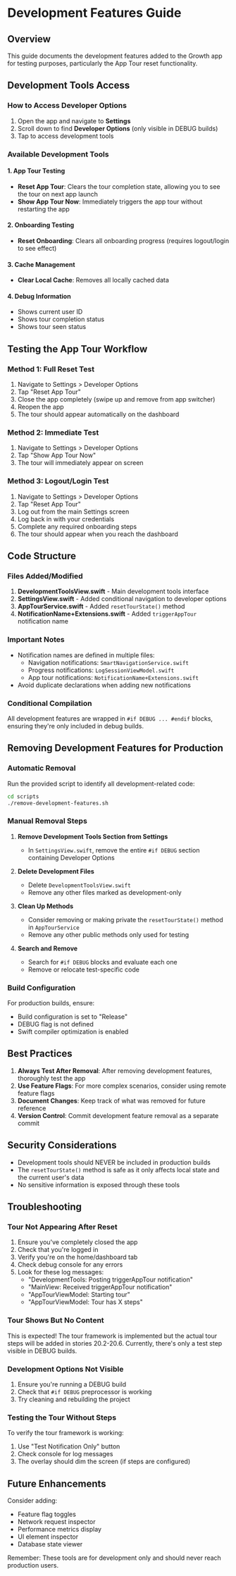 # Development Features Guide

## Overview

This guide documents the development features added to the Growth app for testing purposes, particularly the App Tour reset functionality.

## Development Tools Access

### How to Access Developer Options

1. Open the app and navigate to **Settings**
2. Scroll down to find **Developer Options** (only visible in DEBUG builds)
3. Tap to access development tools

### Available Development Tools

#### 1. App Tour Testing

- **Reset App Tour**: Clears the tour completion state, allowing you to see the tour on next app launch
- **Show App Tour Now**: Immediately triggers the app tour without restarting the app

#### 2. Onboarding Testing

- **Reset Onboarding**: Clears all onboarding progress (requires logout/login to see effect)

#### 3. Cache Management

- **Clear Local Cache**: Removes all locally cached data

#### 4. Debug Information

- Shows current user ID
- Shows tour completion status
- Shows tour seen status

## Testing the App Tour Workflow

### Method 1: Full Reset Test

1. Navigate to Settings > Developer Options
2. Tap "Reset App Tour"
3. Close the app completely (swipe up and remove from app switcher)
4. Reopen the app
5. The tour should appear automatically on the dashboard

### Method 2: Immediate Test

1. Navigate to Settings > Developer Options
2. Tap "Show App Tour Now"
3. The tour will immediately appear on screen

### Method 3: Logout/Login Test

1. Navigate to Settings > Developer Options
2. Tap "Reset App Tour"
3. Log out from the main Settings screen
4. Log back in with your credentials
5. Complete any required onboarding steps
6. The tour should appear when you reach the dashboard

## Code Structure

### Files Added/Modified

1. **DevelopmentToolsView.swift** - Main development tools interface
2. **SettingsView.swift** - Added conditional navigation to developer options
3. **AppTourService.swift** - Added `resetTourState()` method
4. **NotificationName+Extensions.swift** - Added `triggerAppTour` notification name

### Important Notes

- Notification names are defined in multiple files:
  - Navigation notifications: `SmartNavigationService.swift`
  - Progress notifications: `LogSessionViewModel.swift`
  - App tour notifications: `NotificationName+Extensions.swift`
- Avoid duplicate declarations when adding new notifications

### Conditional Compilation

All development features are wrapped in `#if DEBUG ... #endif` blocks, ensuring they're only included in debug builds.

## Removing Development Features for Production

### Automatic Removal

Run the provided script to identify all development-related code:

```bash
cd scripts
./remove-development-features.sh
```

### Manual Removal Steps

1. **Remove Development Tools Section from Settings**
   - In `SettingsView.swift`, remove the entire `#if DEBUG` section containing Developer Options

2. **Delete Development Files**
   - Delete `DevelopmentToolsView.swift`
   - Remove any other files marked as development-only

3. **Clean Up Methods**
   - Consider removing or making private the `resetTourState()` method in `AppTourService`
   - Remove any other public methods only used for testing

4. **Search and Remove**
   - Search for `#if DEBUG` blocks and evaluate each one
   - Remove or relocate test-specific code

### Build Configuration

For production builds, ensure:
- Build configuration is set to "Release"
- DEBUG flag is not defined
- Swift compiler optimization is enabled

## Best Practices

1. **Always Test After Removal**: After removing development features, thoroughly test the app
2. **Use Feature Flags**: For more complex scenarios, consider using remote feature flags
3. **Document Changes**: Keep track of what was removed for future reference
4. **Version Control**: Commit development feature removal as a separate commit

## Security Considerations

- Development tools should NEVER be included in production builds
- The `resetTourState()` method is safe as it only affects local state and the current user's data
- No sensitive information is exposed through these tools

## Troubleshooting

### Tour Not Appearing After Reset

1. Ensure you've completely closed the app
2. Check that you're logged in
3. Verify you're on the home/dashboard tab
4. Check debug console for any errors
5. Look for these log messages:
   - "DevelopmentTools: Posting triggerAppTour notification"
   - "MainView: Received triggerAppTour notification"
   - "AppTourViewModel: Starting tour"
   - "AppTourViewModel: Tour has X steps"

### Tour Shows But No Content

This is expected! The tour framework is implemented but the actual tour steps will be added in stories 20.2-20.6. Currently, there's only a test step visible in DEBUG builds.

### Development Options Not Visible

1. Ensure you're running a DEBUG build
2. Check that `#if DEBUG` preprocessor is working
3. Try cleaning and rebuilding the project

### Testing the Tour Without Steps

To verify the tour framework is working:
1. Use "Test Notification Only" button
2. Check console for log messages
3. The overlay should dim the screen (if steps are configured)

## Future Enhancements

Consider adding:
- Feature flag toggles
- Network request inspector
- Performance metrics display
- UI element inspector
- Database state viewer

Remember: These tools are for development only and should never reach production users.